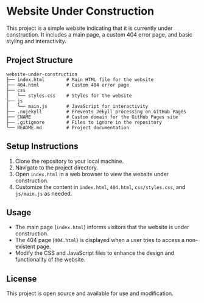# Website Under Construction

This project is a simple website indicating that it is currently under construction. It includes a main page, a custom 404 error page, and basic styling and interactivity.

## Project Structure

```
website-under-construction
├── index.html        # Main HTML file for the website
├── 404.html          # Custom 404 error page
├── css
│   └── styles.css    # Styles for the website
├── js
│   └── main.js       # JavaScript for interactivity
├── .nojekyll         # Prevents Jekyll processing on GitHub Pages
├── CNAME             # Custom domain for the GitHub Pages site
├── .gitignore        # Files to ignore in the repository
└── README.md         # Project documentation
```

## Setup Instructions

1. Clone the repository to your local machine.
2. Navigate to the project directory.
3. Open `index.html` in a web browser to view the website under construction.
4. Customize the content in `index.html`, `404.html`, `css/styles.css`, and `js/main.js` as needed.

## Usage

- The main page (`index.html`) informs visitors that the website is under construction.
- The 404 page (`404.html`) is displayed when a user tries to access a non-existent page.
- Modify the CSS and JavaScript files to enhance the design and functionality of the website.

## License

This project is open source and available for use and modification.